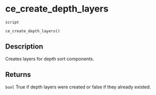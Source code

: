 # ce_create_depth_layers
`script`
```gml
ce_create_depth_layers()
```

## Description
Creates layers for depth sort components.

## Returns
`bool` True if depth layers were created or false if they already
 existed.
